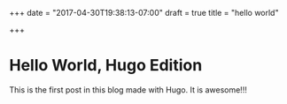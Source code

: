 +++
date = "2017-04-30T19:38:13-07:00"
draft = true
title = "hello world"

+++

# Hello World, Hugo Edition

This is the first post in this blog made with Hugo. It is awesome!!!
